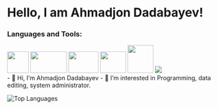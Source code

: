 <h1>Hello, I am Ahmadjon Dadabayev!</h1>
	
<h3>Languages and Tools:</h3>
<div style="displey: flex">
<img src="https://cdn-icons-png.flaticon.com/128/5968/5968332.png" width="50px" height="50px">  <img src="https://cdn.icon-icons.com/icons2/2699/PNG/512/laravel_logo_icon_170314.png" width="85px" height="50px">  <img src="https://cdn-icons-png.flaticon.com/512/5968/5968313.png" width="70px" height="50px">  <img src="https://cdn-icons-png.flaticon.com/512/3094/3094453.png" width="60px" height="50px">  <img src="https://cdn-icons-png.flaticon.com/512/25/25719.png" width="60px" height="65px">  <img src="https://cdn-icons-png.flaticon.com/512/733/733609.png">
</div>
- 👋 Hi, I’m Ahmadjon Dadabayev
- 👀 I’m interested in Programming, data editing, system administrator.

![Top Languages](https://github-readme-stats.vercel.app/api/top-langs/?username=Akhmadjonuz&show_icons=true&theme=radical)

